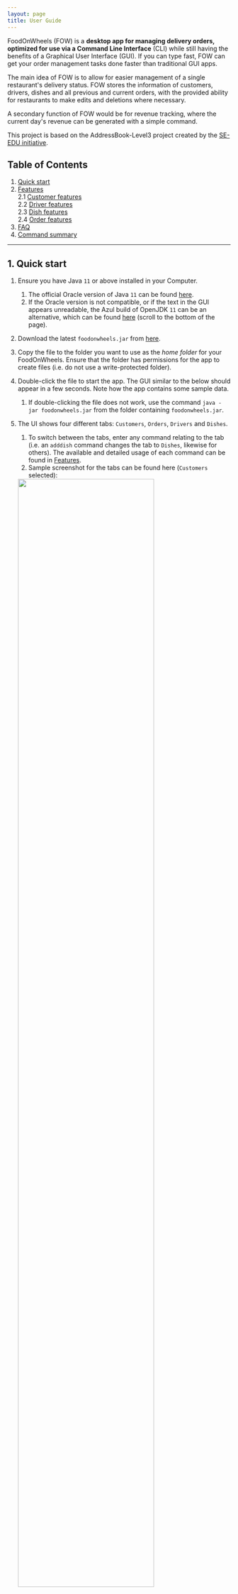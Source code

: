 ```yaml
---
layout: page
title: User Guide
---
```


FoodOnWheels (FOW) is a **desktop app for managing delivery orders, 
optimized for use via a Command Line Interface** (CLI) while still having the benefits 
of a Graphical User Interface (GUI). 
If you can type fast, FOW can get your order management tasks done faster 
than traditional GUI apps.

The main idea of FOW is to allow for easier management of a single restaurant's delivery status.
FOW stores the information of customers, drivers, dishes and all previous and current orders, with
the provided ability for restaurants to make edits and deletions where necessary.

A secondary function of FOW would be for revenue tracking, where the current day's revenue can be
generated with a simple command.

This project is based on the AddressBook-Level3 project created by the [SE-EDU initiative](https://se-education.org).

## Table of Contents
1. [Quick start](#1-quick-start)
2. [Features](#2-features)  
   2.1 [Customer features](#21-customer-features)  
   2.2 [Driver features](#22-driver-features)  
   2.3 [Dish features](#23-dish-features)  
   2.4 [Order features](#24-order-features)
3. [FAQ](#3-faq)
4. [Command summary](#4-command-summary)

--------------------------------------------------------------------------------------------------------------------

## 1. Quick start

1. Ensure you have Java `11` or above installed in your Computer. 
   1. The official Oracle version of Java `11` can be found [here](https://www.oracle.com/java/technologies/downloads/#java11). 
   2. If the Oracle version is not compatible, or if the text in the GUI appears unreadable,
   the Azul build of OpenJDK `11` can be an alternative, 
   which can be found [here](https://www.azul.com/downloads/?version=java-11-lts&os=macos&architecture=arm-64-bit&package=jdk-fx) 
   (scroll to the bottom of the page).

2. Download the latest `foodonwheels.jar` from [here](https://github.com/AY2122S2-CS2103-F10-2/tp/releases).

3. Copy the file to the folder you want to use as the _home folder_ for your FoodOnWheels. 
Ensure that the folder has permissions for the app to create files (i.e. do not use a write-protected
folder). 

4. Double-click the file to start the app. The GUI similar to the below should appear in a few seconds. Note how the app contains some sample data.<br>
   1. If double-clicking the file does not work, use the command `java -jar foodonwheels.jar` from the
   folder containing `foodonwheels.jar`.

5. The UI shows four different tabs: `Customers`, `Orders`, `Drivers` and `Dishes`.
   1. To switch between the tabs, enter any command relating to the tab (i.e. an `adddish` 
   command changes the tab to `Dishes`, likewise for others). The available and 
   detailed usage of each command can be found in [Features](#2-features).
   2. Sample screenshot for the tabs can be found here (`Customers` selected):
   <img src="images/tabdisplay.png" width=80%>
   
6. Type the command in the command box and press Enter to execute it. e.g. typing **`help`** and pressing Enter will open the help window.<br>

7. Some data has been added for you to try the app. Please use command `clear` to use your own data.
## Some example commands you can try:

### Commands relating to `Dish`
* **`adddish`**`n/Crab Pasta $/15.50` : Adds a dish named `Crab Pasta` with price `15.50` to the restaurant's menu.

* **`deletedish`**`1` : Deletes a dish named with index 1 displayed on filtered dish list.

* **`listdish`** : Lists all existing dishes on restaurant's menu.

### Commands relating to `Driver`
* **`adddriver`**`n/Joe p/98765432` : Adds a new driver with name `Joe` and phone number `98765432`.

* **`deletedriver`**`1` : Deletes the driver at index `1`.

* **`editdriver`**`1 s/absent` : Edits the status of the driver at index `1` to `absent`.

* **`listdriver all`** : Lists all the drivers in the system.

* **`listdriver free`** : Lists all the free drivers in the system.

### Commands relating to `Customer`
* **`addcustomer`**`n/Joe p/98765432 a/home` : Adds a new driver with name `Joe` and phone number `98765432`.

* **`deletecustomer`**`1` : Deletes the customer at index `1`.

* **`editcustomer`**`1 n/Jack` : Edits the customer at index `1` and replaces name with `Jack`.

* **`listcustomer`** : Lists all the customers in the system.

### Commands relating to `Order` 

* *These commands can only be done after the above commands for Dish, Driver and Customer have been performed.
This is due to preconditions required for Order, which are explained in the [Order features](#24-order-features) section.*

* **`addorder`**`p/98765432 d/Crab Pasta` : Adds an order of `Crab Pasta` for customer with phone number `98765432`.

* **`mark`**`1 s/delivered` : Edits the status of the order at index `1` to `delivered`.

* **`listorder all`** : Lists all the current orders in the system.

* **`listorder in progress`** : Lists all the in-progress orders in the system.


Refer to the [Features](#2-features) below for details of each command.

--------------------------------------------------------------------------------------------------------------------

## 2. Features

<div markdown="block" class="alert alert-info">

**:information_source: Notes about the command format:**<br>

* Words in `UPPER_CASE` are the parameters to be supplied by the user.<br>
  e.g. in `adddish n/NAME $/PRICE`, `name` and `price` are parameters which can be used as `adddish n/Crab Pasta $/15.50`.

* Items in square brackets are optional.<br>
  e.g `INDEX [n/NAME] [p/PHONE]` can be used as `1 n/John Doe` or as `1 n/John Doe p/81234567`.

* Items with `…`​ after them can have multiple inputs.<br>
  e.g. `d/Sushi`, `d/Sushi, Kimchi Fried Rice` etc.

* Parameters can be in any order.<br>
  e.g. if the command specifies `n/NAME p/PHONE`, `p/PHONE n/NAME` is also acceptable.

* If a parameter is expected only once in the command but you specified it multiple times, only the last occurrence of the parameter will be taken.<br>
  e.g. if you specify `p/81232323 p/91823232`, only `p/91823232` will be taken.

* Extraneous parameters for commands that do not take in parameters (such as `help`, `listdish`, `exit` and `clear`) will be ignored.<br>
  e.g. if the command specifies `help 123`, it will be interpreted as `help`.

</div>

## 2.1 Customer features

### Adding a customer: `addcustomer`

Adds a customer to the database.

Format: `addcustomer n/NAME p/PHONE a/ADDRESS `

Examples:
* `addcustomer n/John Doe  p/98765432 a/John street, block 123, #01-01`
* `addcustomer n/Betsy Crowe p/82943423 a/Newgate Prison `

Sample screenshot:

<img src="images/addcustomer.png">

### Deleting a customer: `deletecustomer`

Deletes a customer from the database.

Format: `deletecustomer INDEX`

Examples:
* `deletecustomer 1`

Sample screenshot:

<img src="images/deletecustomer.png">

### Editing a customer: `editcustomer`

Edits a customer from the database.

Format: `editcustomer INDEX [n/NAME] [p/PHONE] [a/ADDRESS]`

Examples:
* `editcustomer 1 n/John Doe a/Sentosa Cove`
* `editcustomer 3 p/81234567 a/Sentosa Cove`
* `editcustomer 2 n/John Doe p/81234567`

Sample screenshot:

<img src="images/editcustomer.png">

### List a customer: `listcustomer`

Lists all customers from the database.

Format: `listcustomer`

Sample screenshot:

<img src="images/listcustomer.png">

## 2.2 Driver features

### Adding a driver: `adddriver`

Adds a driver to the database.

Format: ` adddriver n/NAME p/PHONE`

Examples:
* `adddriver n/John Doe p/98765432 `
* `adddriver n/Betsy Crowe p/82345671 `

Sample screenshot:

<img src="images/adddriver.png" >

### Deleting a driver: `deletedriver`

Deletes a driver from the database, together with his/her information.

Format: `deletedriver INDEX`, where `INDEX` denotes the index of the drivers.

Examples:
* `deletedriver 1`

Sample screenshot:

<img src="images/deletedriver.png" >

### List all drivers: `listdriver all`

Lists all drivers in the database.

Format: `listdriver all`

Sample screenshot:

<img src="images/listdriverall.png" >

### List driver with specific status: `listdriver`

Lists drivers having a specific status at that time.

Format: `listdriver STATUS`

Action | Feature type
--------|--------------  
**FREE** | Drivers who are not delivering any order and can receive new orders.
**BUSY** | Drivers who are delivering order and cannot receive new orders.
**ABSENT** | Drivers who are out of work and cannot receive new orders.

Examples:
* `listdriver free`

Sample screenshot:

<img src="images/listdriverfree.png" >

### Editing a driver: `editdriver`

Edits a driver's information

Format: `editdriver INDEX [n/NAME] [p/PHONE] [s/STATUS]`, where `INDEX` denotes the index of the drivers.
* `STATUS` cannot be changed to `BUSY`.
* `STATUS` only can be changed when the driver is not `BUSY`.

Examples:
* `editdriver 1 n/Adam`
* `editdriver 2 p/99998888`
* `editdriver 2 s/absent`

Sample screenshot:

<img src="images/editdriver.png" >

## 2.3 Dish features

### Adding a dish: `adddish`

Adds a dish to the restaurant’s menu. Dishes of the same name cannot be added.

Format: `adddish n/NAME $/PRICE`

Examples:
* `adddish n/Crab Pasta $/15.50`
* `adddish n/Kimchi Fried Rice $/10.00`

Sample screenshot:

<img src="images/adddish.png">

### Deleting a dish: `deletedish`

Deletes a dish from the restaurant’s menu.

Format: `deletedish INDEX`, where `INDEX` denotes the index of the dish shown on FoodOnWheels

Examples:
* `deletedish 1`
* `deletedish 2`

Sample screenshot:

<img src="images/deletedish.png">

### Editing a dish: `editdish`

Edits a dish from the restaurant’s menu.

Format: `editdish INDEX [n/NAME] [$/PRICE]`, where `INDEX` denotes the index of the dish shown on FoodOnWheels

Examples:
* `editdish 1 n/Kimchi Fried Rice`
* `editdish 2 $/10.00`
* `editdish 2 n/Limchi Fried Rice $/10.00`

Sample screenshot:

<img src="images/editdish.png">

## 2.4 Order Features

### Adding a new Delivery Order: `addorder`

Adds a new delivery order to the list of orders. 

Pre-condition: 
1. The phone number provided belongs to an existing customer
2. The dishes provided exist in the current dish list
3. There exists at least one free driver.

Format: `addorder p/PHONE d/DISHES_SEPARATED_BY_COMMA...`


Examples:
* `addorder p/81234567 d/Fried Rice, Pasta`
* `addorder p/86471627 d/Sushi`

Sample screenshot:

<img src="images/addorder.png">

### Edit the status of a Delivery Order: `mark`

Edit the status of a delivery order in the list using its index.

When attempting to edit a delivered Order back to being in progress, the original driver must be available.
Else, please create a new Order so that a new driver can be assigned.

Format: `mark INDEX s/STATUS`

Examples:
* `mark 1 s/delivered`
* `mark 3 s/in progress`

Sample screenshot:

<img src="images/editorderstatus.png">


### Edit the details of a Delivery Order: `editorder`

Edit the customer and dishes details of a delivery order in the list using its index.
The same pre-conditions of AddOrder applies to this command as well.

Format: `editorder INDEX [p/PHONE] [d/DISHES_SEPARATED_BY_COMMA...]`

Examples:
* `editorder 1 p/87264512 d/kimchi, fried rice`
* `editorder 3 p/87654321`


### Search for Orders by Phone Number: `findorder`

Search for orders with the customer phone number(s) provided in the list of orders.

Format: `findorder p/PHONE_SEPARATED_BY_SPACE...`

Examples:
* `findorder p/81234567`
* `findorder p/81234567 98765432`

Sample screenshot:

<img src="images/findorder.png">


### Listing orders: `listorder`

Lists the orders in the system based on the keyword entered.

Format: `listorder KEYWORD`. KEYWORD is one of 'all', 'in_progress'
OR 'in progress', 'delivered', 'cancelled' (not case-sensitive)

Sample screenshot `listorder all`:

<img src="images/listorderall.png">

Sample screenshot `listorder in progress` OR `listorder in_progress`:

<img src="images/listorderinprogress.png">

Sample screenshot `listorder delivered`:

<img src="images/listorderdelivered.png">

Sample screenshot `listorder cancelled`:

<img src="images/listordercancelled.png">

### Revenue for the day: `revenue`

Obtains revenue generated in the current day based on the date
on the operating system. All orders in FoodOnWheels will be listed.

Format: `revenue`

Sample screenshot:

<img src="images/revenue.png">

## 2.4 Other features
### Viewing help : `help`

Shows a message explaning how to access the help page.

![help message](images/helpMessageFOW.png)

Format: `help`


### Exiting the program : `exit`

Exits the program.

Format: `exit`


### Saving the data

FoodOnWheels data are saved in the hard disk automatically after any command that changes the data. There is no need to save manually.

### Editing the data file

FoodOnWheels data are saved as a JSON file `[JAR file location]/data/addressbook.json`. Advanced users are welcome to update data directly by editing that data file.

<div markdown="span" class="alert alert-warning">:exclamation: **Caution:**
If your changes to the data file makes its format invalid, AddressBook will discard all data and start with an empty data file at the next run.
</div>

### Archiving data files `[coming in v2.0]`

_Details coming soon ..._

--------------------------------------------------------------------------------------------------------------------

## 3. FAQ

**Q**: How do I transfer my data to another Computer?<br>
**A**: Install the app in the other computer and overwrite the empty data file it creates with the file that contains the data of your previous FoodOnWheels home folder.

--------------------------------------------------------------------------------------------------------------------

## 4. Command summary

Action | Feature type | Format, Examples
--------|--------------|------------------
**Add** | **Customer** |`addcustomer n/NAME a/ADDRESS p/PHONE` <br> e.g,`addcustomer n/James Ho a/123, Clementi Rd, 1234665 p/88884444`
**Delete** | **Customer** |`deletecustomer INDEX` <br> e.g,`deletecustomer 1`
**Edit** | **Customer** |`editcustomer INDEX [n/NAME] [a/ADDRESS] [p/PHONE]`<br> e.g,`editcustomer 1 n/James Ho a/123, Clementi Rd, 1234665 p/99994444`
**Add** | **Driver**   |`adddriver n/NAME p/PHONE` <br> e.g,`adddriver n/John Doe p/98765432`
**Delete** | **Driver**   |`deletedriver INDEX` <br> e.g,`deletedriver 1`
**List (all drivers)** | **Driver**   |`listdriver all`
**List** | **Driver**   |`listdriver STATUS` <br> e.g `listdriver free`
**Edit** | **Driver** |``editdriver INDEX [n/NAME] [p/PHONE] [s/STATUS]``<br> e.g,`editdriver 3 s/absent`
**Add** | **Dish**     | `adddish n/NAME $/PRICE` <br> e.g., `adddish n/Crab Pasta $/15.50`
**Delete** | **Dish**     | `deletedish INDEX` <br> e.g., `deletedish 1`
**Add** | **Order**    | `addorder p/PHONE d/DISHES_SEPARATED_BY_COMMA…` <br> e.g., `addorder p/82224567 d/kimchi fried rice, sushi`
**Edit** | **Order (status)** | `mark INDEX s/STATUS` <br> e.g., `mark 1 s/delivered`
**Edit** | **Order** | `editorder INDEX [p/PHONE] [d/DISHES_SEPARATED_BY_COMMA...]` <br> e.g., `editorder 2 p/675827361 d/burger`
**Find** | **Order** | `find p/PHONE` <br> e.g., `find p/87654321`
**List (all orders)** | **Order**    | `listorder all` (keyword `all` not case-sensitve)
**List (in-progress orders)** | **Order**    | `listorder in progress` OR `listorder in_progress` (keyword `in progress` OR `in_progress` not case-sensitve)
**List (delivered orders)** | **Order**    | `listorder delivered` (keyword `delivered` not case-sensitve)
**List (cancelled orders)** | **Order**    | `listorder cancelled` (keyword `cancelled` not case-sensitve)
**Revenue (for the day)** | **Order**    | `revenue`
